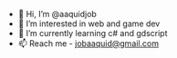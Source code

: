 - 👋 Hi, I’m @aaquidjob
- 👀 I’m interested in web and game dev
- 🌱 I’m currently learning c# and gdscript
- 📫 Reach me - jobaaquid@gmail.com

<!---
aaquidjob/aaquidjob is a ✨ special ✨ repository because its `README.md` (this file) appears on your GitHub profile.
You can click the Preview link to take a look at your changes.
--->

